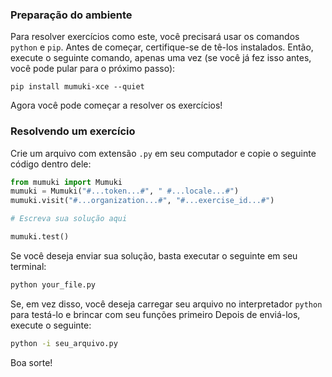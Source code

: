 ### Preparação do ambiente

Para resolver exercícios como este, você precisará usar os comandos `python` e `pip`. Antes de começar, certifique-se de tê-los instalados. Então, execute o seguinte comando, apenas uma vez (se você já fez isso antes, você pode pular para o próximo passo):

```shell
pip install mumuki-xce --quiet
```

Agora você pode começar a resolver os exercícios!

### Resolvendo um exercício

Crie um arquivo com extensão `.py` em seu computador e copie o seguinte código dentro dele:

```python
from mumuki import Mumuki
mumuki = Mumuki("#...token...#", " #...locale...#")
mumuki.visit("#...organization...#", "#...exercise_id...#")

# Escreva sua solução aqui

mumuki.test()
```

Se você deseja enviar sua solução, basta executar o seguinte em seu terminal:

```bash
python your_file.py
```

Se, em vez disso, você deseja carregar seu arquivo no interpretador `python` para testá-lo e brincar com seu funções primeiro Depois de enviá-los, execute o seguinte:

```bash
python -i seu_arquivo.py
```

Boa sorte!
